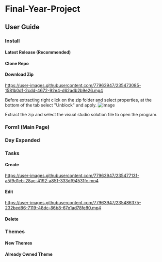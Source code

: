 # Final-Year-Project
## User Guide
### Install

#### Latest Release (Recommended)

#### Clone Repo

#### Download Zip



https://user-images.githubusercontent.com/77963947/235473085-1581b0d1-2cdd-4672-92e4-d62adb2b9e26.mp4



Before extracting right click on the zip folder and select properties, at the bottom of the tab select "Unblock" and apply.
![image](https://user-images.githubusercontent.com/77963947/235445352-82e7737f-acc1-4e1f-b4b3-8556b02f6277.png)

Extract the zip and select the visual studio solution file to open the program.

### Form1 (Main Page)

### Day Expanded

### Tasks

#### Create


https://user-images.githubusercontent.com/77963947/235477131-a5f9d1eb-28ac-4192-a851-333df94531fc.mp4


#### Edit


https://user-images.githubusercontent.com/77963947/235486375-232bed86-7119-48dc-86b8-67e1ad78fe80.mp4



#### Delete

### Themes

#### New Themes

#### Already Owned Theme
